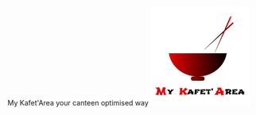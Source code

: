   My Kafet'Area your canteen optimised way 
  ![](https://github.com/Sbeaubrundiant/My-Kafet-Area/blob/master/Ref/image/MKALogo.png)

